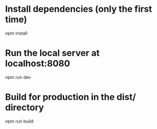 
# Install dependencies (only the first time)
npm install

# Run the local server at localhost:8080
npm run dev

# Build for production in the dist/ directory
npm run build
```
